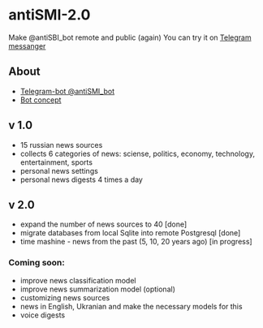 # antiSMI-2.0
Make @antiSBI_bot remote and public (again)
You can try it on [Telegram messanger](https://t.me/antiSMI_bot)


## About
* [Telegram-bot @antiSMI_bot](https://t.me/antiSMI_bot)
* [Bot concept](https://1drv.ms/p/s!AhSi3BGNZZG0wIYqQnmkjIZzLdG4bQ?e=HpIGLe "Презентация")

## v 1.0
* 15 russian news sources
* collects 6 categories of news: sciense, politics, economy, technology, entertainment, sports
* personal news settings
* personal news digests 4 times a day

## v 2.0
* expand the number of news sources to 40 [done]
* migrate databases from local Sqlite into remote Postgresql  [done]
* time mashine - news from the past (5, 10, 20 years ago) [in progress]

### Coming soon:
* improve news classification model
* improve news summarization model (optional)
* customizing news sources
* news in English, Ukranian and make the necessary models for this
* voice digests
